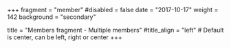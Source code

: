 +++
fragment = "member"
#disabled = false
date = "2017-10-17"
weight = 142
background = "secondary"

title = "Members fragment - Multiple members"
#title_align = "left" # Default is center, can be left, right or center
+++
